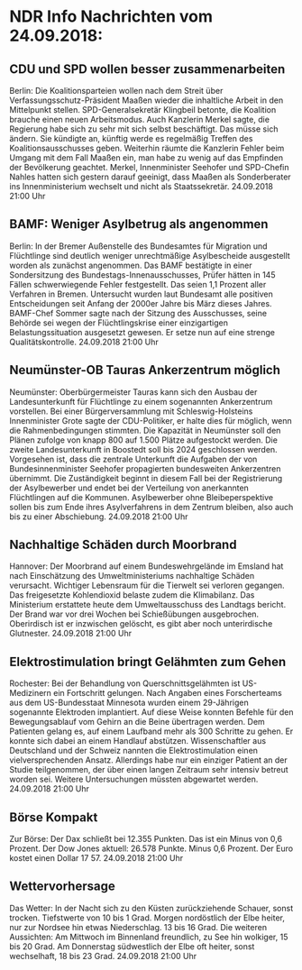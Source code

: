 # NDR Info Nachrichten vom 24.09.2018:


## CDU und SPD wollen besser zusammenarbeiten
Berlin: Die Koalitionsparteien wollen nach dem Streit über Verfassungsschutz-Präsident Maaßen wieder die inhaltliche Arbeit in den Mittelpunkt stellen. SPD-Generalsekretär Klingbeil betonte, die Koalition brauche einen neuen Arbeitsmodus. Auch Kanzlerin Merkel sagte, die Regierung habe sich zu sehr mit sich selbst beschäftigt. Das müsse sich ändern. Sie kündigte an, künftig werde es regelmäßig Treffen des Koalitionsausschusses geben. Weiterhin räumte die Kanzlerin Fehler beim Umgang mit dem Fall Maaßen ein, man habe zu wenig auf das Empfinden der Bevölkerung geachtet. Merkel, Innenminister Seehofer und SPD-Chefin Nahles hatten sich gestern darauf geeinigt, dass Maaßen als Sonderberater ins Innenministerium wechselt und nicht als Staatssekretär. 24.09.2018 21:00 Uhr 

## BAMF: Weniger Asylbetrug als angenommen
Berlin: In der Bremer Außenstelle des Bundesamtes für Migration und Flüchtlinge sind deutlich weniger unrechtmäßige Asylbescheide ausgestellt worden als zunächst angenommen. Das BAMF bestätigte in einer Sondersitzung des Bundestags-Innenausschusses, Prüfer hätten in 145 Fällen schwerwiegende Fehler festgestellt. Das seien 1,1 Prozent aller Verfahren in Bremen. Untersucht wurden laut Bundesamt alle positiven Entscheidungen seit Anfang der 2000er Jahre bis März dieses Jahres. BAMF-Chef Sommer sagte nach der Sitzung des Ausschusses, seine Behörde sei wegen der Flüchtlingskrise einer einzigartigen Belastungssituation ausgesetzt gewesen. Er setze nun auf eine strenge Qualitätskontrolle. 24.09.2018 21:00 Uhr 

## Neumünster-OB Tauras Ankerzentrum möglich
Neumünster:		Oberbürgermeister Tauras kann sich den Ausbau der Landesunterkunft für Flüchtlinge zu einem sogenannten Ankerzentrum vorstellen. Bei einer Bürgerversammlung mit Schleswig-Holsteins Innenminister Grote sagte der CDU-Politiker, er halte dies für möglich, wenn die Rahmenbedingungen stimmten. Die Kapazität in Neumünster soll den Plänen zufolge von knapp 800 auf 1.500 Plätze aufgestockt werden. Die zweite Landesunterkunft in Boostedt soll bis 2024 geschlossen werden. Vorgesehen ist, dass die zentrale Unterkunft die Aufgaben der von Bundesinnenminister Seehofer propagierten bundesweiten Ankerzentren übernimmt. Die Zuständigkeit beginnt in diesem Fall bei der Registrierung der Asylbewerber und endet bei der Verteilung von anerkannten Flüchtlingen auf die Kommunen. Asylbewerber ohne Bleibeperspektive sollen bis zum Ende ihres Asylverfahrens in dem Zentrum bleiben, also auch bis zu einer Abschiebung. 24.09.2018 21:00 Uhr 

## Nachhaltige Schäden durch Moorbrand
Hannover: Der Moorbrand auf einem Bundeswehrgelände im Emsland hat nach Einschätzung des Umweltministeriums nachhaltige Schäden verursacht. Wichtiger Lebensraum für die Tierwelt sei verloren gegangen. Das freigesetzte Kohlendioxid belaste zudem die Klimabilanz. Das Ministerium erstattete heute dem Umweltausschuss des Landtags bericht. Der Brand war vor drei Wochen bei Schießübungen ausgebrochen. Oberirdisch ist er inzwischen gelöscht, es gibt aber noch unterirdische Glutnester. 24.09.2018 21:00 Uhr 

## Elektrostimulation bringt Gelähmten zum Gehen
Rochester: Bei der Behandlung von Querschnittsgelähmten ist US-Medizinern ein Fortschritt gelungen. Nach Angaben eines Forscherteams aus dem US-Bundesstaat Minnesota wurden einem 29-Jährigen sogenannte Elektroden implantiert. Auf diese Weise konnten Befehle für den Bewegungsablauf vom Gehirn an die Beine übertragen werden. Dem Patienten gelang es, auf einem Laufband mehr als 300 Schritte zu gehen. Er konnte sich dabei an einem Handlauf abstützen. Wissenschaftler aus Deutschland und der Schweiz nannten die Elektrostimulation einen vielversprechenden Ansatz. Allerdings habe nur ein einziger Patient an der Studie teilgenommen, der über einen langen Zeitraum sehr intensiv betreut worden sei. Weitere Untersuchungen müssten abgewartet werden. 24.09.2018 21:00 Uhr 

## Börse Kompakt
Zur Börse: Der Dax schließt bei 12.355 Punkten. Das ist ein Minus von 0,6 Prozent. Der Dow Jones aktuell: 26.578 Punkte. Minus 0,6 Prozent. Der Euro kostet einen Dollar 17 57. 24.09.2018 21:00 Uhr 

## Wettervorhersage
Das Wetter: In der Nacht sich zu den Küsten zurückziehende Schauer, sonst trocken. Tiefstwerte von 10 bis 1 Grad. Morgen nordöstlich der Elbe heiter, nur zur Nordsee hin etwas Niederschlag. 13 bis 16 Grad. Die weiteren Aussichten: Am Mittwoch im Binnenland freundlich, zu See hin wolkiger, 15 bis 20 Grad. Am Donnerstag südwestlich der Elbe oft heiter, sonst wechselhaft, 18 bis 23 Grad. 24.09.2018 21:00 Uhr 
